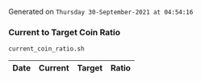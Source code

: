 Generated on `Thursday 30-September-2021 at 04:54:16`

### Current to Target Coin Ratio
`current_coin_ratio.sh`

Date|Current|Target|Ratio
---|---|---|---
